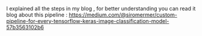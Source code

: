 I explained all the steps in my blog , for better understanding you can read it <br>
blog about this pipeline : https://medium.com/@siromermer/custom-pipeline-for-every-tensorflow-keras-image-classification-model-57b3563102b6
